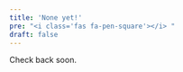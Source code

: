 ```yaml
---
title: 'None yet!'
pre: "<i class='fas fa-pen-square'></i> "
draft: false
---
```


Check back soon. 